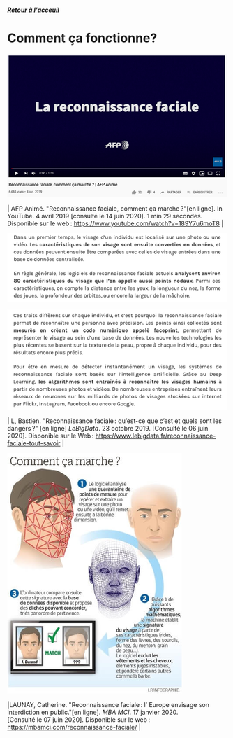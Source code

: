 ##### [Retour à l'acceuil](index.md) 

# Comment ça fonctionne? 

![Vidéo sur le fonctionnement de la reconnaissance faciale](images/youtube1.png)

| AFP Animé. "Reconnaissance faciale, comment ça marche ?"[en ligne]. In YouTube. 4 avril 2019 [consulté le 14 juin 2020]. 1 min 29 secondes. Disponible sur le web : <https://www.youtube.com/watch?v=189Y7u6moT8> |

![Fonctionnement de la reconnaissance faciale](images/Fonction1.png)

![Fonctionnement de la reconnaissance faciale n°2](images/Fonction2.png)

| L, Bastien. "Reconnaissance faciale : qu’est-ce que c’est et quels sont les dangers ?" [en ligne] *LeBigData*. 23 octobre 2019. [Consulté le 06 juin 2020]. Disponible sur le Web : <https://www.lebigdata.fr/reconnaissance-faciale-tout-savoir> |

![Fonctionnement de la reconnaissance faciale](images/reconnaissance-faciale-definftion.jpg)

|LAUNAY, Catherine. "Reconnaissance faciale : l’ Europe envisage son interdiction en public."[en ligne]. *MBA MCI*. 17 janvier 2020. [Consulté le 07 juin 2020]. Disponible sur le web : <https://mbamci.com/reconnaissance-faciale/> |  






